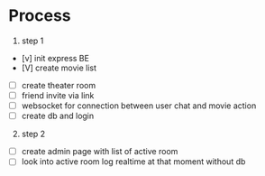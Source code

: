 

# Process
1. step 1
- [v] init express BE 
- [V] create movie list 
- [ ] create theater room
- [ ] friend invite via link
- [ ] websocket for connection between user chat and movie action
- [ ] create db and login

2. step 2
- [ ] create admin page with list of active room
- [ ] look into active room log realtime at that moment without db